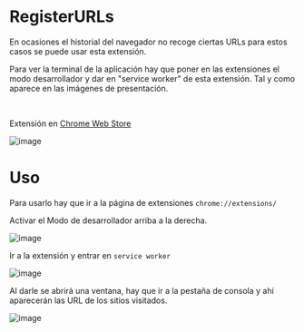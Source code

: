# RegisterURLs
En ocasiones el historial del navegador no recoge ciertas URLs para estos casos se puede usar esta extensión.

Para ver la terminal de la aplicación hay que poner en las extensiones el modo desarrollador y dar en "service worker" de esta extensión. Tal y como aparece en las imágenes de presentación.

<br>

Extensión en [Chrome Web Store](https://chrome.google.com/webstore/detail/iojdamghibfbnoemgbnpiloffkgkdmao)

![image](https://user-images.githubusercontent.com/54257745/181918860-e73b8a07-9272-43d4-9110-25e004a64ac3.png)

# Uso

Para usarlo hay que ir a la página de extensiones `chrome://extensions/`

Activar el Modo de desarrollador arriba a la derecha.

![image](https://user-images.githubusercontent.com/54257745/181919457-fcc1193b-a5c6-40eb-af7f-794039419bc0.png)

Ir a la extensión y entrar en `service worker`

![image](https://user-images.githubusercontent.com/54257745/181919471-6af6b2ec-00dd-4bc0-b295-0ec0769b612d.png)

Al darle se abrirá una ventana, hay que ir a la pestaña de consola y ahí aparecerán las URL de los sitios visitados.

![image](https://user-images.githubusercontent.com/54257745/181919504-4210ffd6-f564-4c6b-a48f-f98ce1a83386.png)
